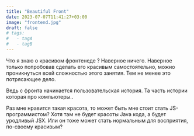 ```yaml
---
title: "Beautiful Front"
date: 2023-07-07T11:41:27+03:00
image: "frontend.jpg"
draft: false
# tags:
#   - tagA
#   - tagB
---
```



Что я знаю о красивом фронтенеде ?
Наверное ничего.
Наверное только попробовав сделать его красивым самостоятельно, можно проникнуться всей сложностью этого занятия.
Тем не менее это потрясающее дело.

Ведь с фронта начинается пользовательская история. Та часть истории которая про компьютеры..

Раз мне нравится такая красота, то может быть мне стоит стать JS-программистом? Хотя там не будет красоты Java кода, а будет уродливый JSX.
Или он тоже может стать нормальным для восприятия, по-своему красивым?